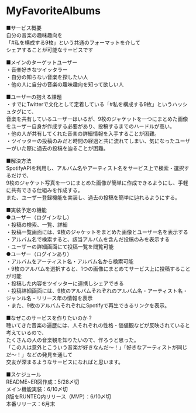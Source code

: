 # MyFavoriteAlbums

■サービス概要  
  自分の音楽の趣味趣向を  
  「#私を構成する9枚」という共通のフォーマットを介して  
  シェアすることが可能なサービスです  

■メインのターゲットユーザー  
 ・音楽好きなツイッタラー  
 ・自分の知らない音楽を探したい人  
 ・他の人に自分の音楽の趣味趣向を知って欲しい人  

■ユーザーの抱える課題  
  ・すでにTwitterで文化として定着している「#私を構成する9枚」というハッシュタグにて、  
    音楽を共有しているユーザーはいるが、9枚のジャケットを一つにまとめた画像をユーザー自身が作成する必要があり、投稿するまでのハードルが高い。  
  ・他の人が共有してくれた音楽の詳細情報を入手することが困難。  
  ・ツイッターの投稿のみだと時間の経過と共に流れてしまい、気になったユーザーがいた際に過去の投稿を辿ることが困難。  

■解決方法  
  SpotifyAPIを利用し、アルバム名やアーティスト名をサービス上で検索・選択するだけで、  
  9枚のジャケット写真を一つにまとめた画像が簡単に作成できるようにし、手軽に共有できる仕組みを作成する。  
  また、ユーザー登録機能を実装し、過去の投稿を簡単に辿れるようにする。  

■実装予定の機能  
  ●ユーザー（ログインなし）  
  ・投稿の検索、一覧、詳細  
  ・投稿一覧画面には、9枚のジャケットをまとめた画像とユーザー名を表示する  
  ・アルバム名で検索すると、該当アルバムを含んだ投稿のみを表示する  
  ・ユーザーの詳細画面にて投稿一覧を閲覧可能  
  ●ユーザー（ログインあり）  
  ・アルバムをアーティスト名・アルバム名から検索可能  
  ・9枚のアルバムを選択すると、1つの画像にまとめてサービス上に投稿することが可能  
  ・投稿した内容をツイッターに連携しシェアできる  
  ・投稿詳細画面には、9枚のアルバムそれぞれのアルバム名・アーティスト名・ジャンル名・リリース年の情報を表示  
  ・また、9枚のアルバムそれぞれにSpotifyで再生できるリンクを表示。  

■なぜこのサービスを作りたいのか？  
  聴いてきた音楽の遍歴には、人それぞれの性格・価値観などが反映されていると考えているので、  
  たくさんの人の音楽観を知りたいので、作ろうと思った。  
  「この人は意外とこういう音楽が好きなんだ〜！」「好きなアーティストが同じだ〜！」などの発見を通して  
  交友が深まるようなサービスになればと思います。  

■スケジュール  
  README~ER図作成：5/28〆切  
  メイン機能実装：6/10〆切  
  β版をRUNTEQ内リリース（MVP）：6/10〆切  
  本番リリース：6月末  
